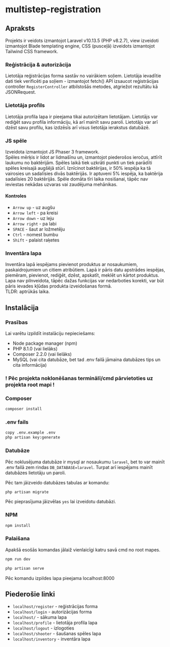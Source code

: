 # multistep-registration

## Apraksts
Projekts ir veidots izmantojot Laravel v10.13.5 (PHP v8.2.7), view izveidoti izmantojot Blade templating engine, CSS (pusceļā) izveidots izmantojot Tailwind CSS framework.
### Reģistrācija & autorizācija
Lietotāja reģistrācijas forma sastāv no vairākiem soļiem. Lietotāja ievadītie dati tiek verificēti pa soļiem - izmantojot fetch() API izsaucot reģistrācijas controller `RegisterController` atbilstošās metodes, atgriežot rezultātu kā JSONRequest.

### Lietotāja profils
Lietotāja profila lapa ir pieejama tikai autorizētam lietotājam. Lietotājs var rediģēt savu profila informāciju, kā arī mainīt savu paroli. Lietotājs var arī dzēst savu profilu, kas izdzēsīs arī visus lietotāja ierakstus datubāzē.

### JS spēle
Izveidota izmantojot JS Phaser 3 framework.  
Spēles mērķis ir lidot ar lidmašīnu un, izmantojot piederošos ieročus, attīrīt laukumu no baktērijām. Spēles laikā tiek uzkrāti punkti un tiek parādīti spēles kreisajā augšējā stūrī.
Iznīcinot baktērijas, ir 50% iespēja ka tā vairosies un sadalīsies divās baktērijās. Ir aptuveni 5% iespēja, ka baktērija sadalīsies 20 baktērijās.
Spēle domāta tīri laika nosišanai, tāpēc nav ieviestas nekādas uzvaras vai zaudējuma mehānikas.
#### Kontroles
+ `Arrow up` - uz augšu
+ `Arrow left` - pa kreisi
+ `Arrow down` - uz leju
+ `Arrow right` - pa labi
+ `SPACE` - šaut ar ložmetēju
+ `Ctrl` - nomest bumbu
+ `Shift` - palaist raķetes

### Inventāra lapa
Inventāra lapā iespējams pievienot produktus ar nosaukumiem, paskaidrojumiem un citiem atribūtiem. Lapā ir pāris datu apstrādes iespējas, piemēram, pievienot, rediģēt, dzēst, apskatīt, meklēt un kārtot produktus. Lapa nav pilnveidota, tāpēc dažas funkcijas var nedarboties korekti, var būt pāris ievades kļūdas produkta izveidošanas formā.  
TLDR: aptrūkās laika.

## Instalācija
### Prasības
Lai varētu izpildīt instalāciju nepieciešams:
+ Node package manager (npm)
+ PHP 8.1.0 (vai lielāks)
+ Composer 2.2.0 (vai lielāks)
+ MySQL (vai cita datubāze, bet tad .env failā jāmaina datubāzes tips un cita informācija)

### ! Pēc projekta noklonēšanas terminālī/cmd pārvietoties uz projekta root mapi !

### Composer
```bash
composer install
```

### .env fails
```bash
copy .env.example .env
php artisan key:generate
```

### Datubāze
Pēc noklusējuma datubāze ir mysql ar nosaukumu `laravel`, bet to var mainīt .env failā zem rindas `DB_DATABASE=laravel`. Turpat arī iespējams mainīt datubāzes lietotāju un paroli.

Pēc tam jāizveido datubāzes tabulas ar komandu:
```bash
php artisan migrate
```
Pēc pieprasījuma jāizvēlas `yes` lai izveidotu datubāzi.

### NPM
```bash
npm install
```

### Palaišana
Apakšā esošās komandas jālaiž vienlaicīgi katru savā cmd no root mapes.
```bash
npm run dev
```
```bash
php artisan serve
```

Pēc komandu izpildes lapa pieejama localhost:8000

## Piederošie linki
+ `localhost/register` - reģistrācijas forma
+ `localhost/login` - autorizācijas forma
+ `localhost/` - sākuma lapa
+ `localhost/profile` - lietotāja profila lapa
+ `localhost/logout` - izlogoties
+ `localhost/shooter` - šaušanas spēles lapa
+ `localhost/inventory` - inventāra lapa

